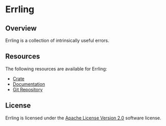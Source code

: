 # Errling

## Overview

Errling is a collection of intrinsically useful errors.

## Resources

The following resources are available for Errling:

  * [Crate](https://crates.io/crates/errling)
  * [Documentation](https://docs.rs/errling/latest/errling/)
  * [Git Repository](https://github.com/splintercommunity/errling)

## License

Errling is licensed under the [Apache License Version 2.0](LICENSE) software
license.
